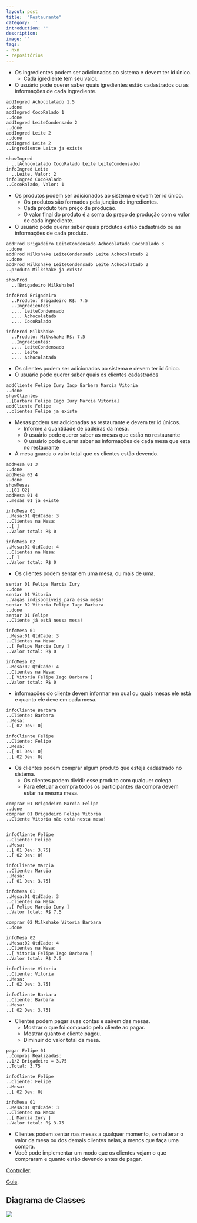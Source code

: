 ```yaml
---
layout: post
title:  "Restaurante"
category: ''
introduction: ''
description:
image: ''
tags:
- nxn
- repositórios
---
```


- Os ingredientes podem ser adicionados ao sistema e devem ter id único.
    - Cada igrediente tem seu valor.
- O usuário pode querer saber quais igredientes estão cadastrados ou as informações de cada ingrediente.


```
addIngred Achocolatado 1.5
..done
addIngred CocoRalado 1
..done
addIngred LeiteCondensado 2
..done
addIngred Leite 2
..done
addIngred Leite 2
..ingrediente Leite ja existe

showIngred
  ..[Achocolatado CocoRalado Leite LeiteComdensado]
infoIngred Leite
  ..Leite, Valor: 2
infoIngred CocoRalado
..CocoRalado, Valor: 1
```
- Os produtos podem ser adicionados ao sistema e devem ter id único.
    - Os produtos são formados pela junção de ingredientes.
    - Cada produto tem preço de produção.
    - O valor final do produto é a soma do preço de produção com o valor de cada ingrediente.
- O usuário pode querer saber quais produtos estão cadastrado ou as informações de cada produto.

```
addProd Brigadeiro LeiteCondensado Achocolatado CocoRalado 3
..done
addProd Milkshake LeiteCondensado Leite Achocolatado 2
..done
addProd Milkshake LeiteCondensado Leite Achocolatado 2
..produto Milkshake ja existe

showProd
  ..[Brigadeiro Milkshake]

infoProd Brigadeiro
  ..Produto: Brigadeiro R$: 7.5
  ..Ingredientes:
  .... LeiteCondensado
  .... Achocolatado
  .... CocoRalado

infoProd Milkshake
  ..Produto: Milkshake R$: 7.5
  ..Ingredientes:
  .... LeiteCondensado
  .... Leite
  .... Achocolatado
```
- Os clientes podem ser adicionados ao sistema e devem ter id único.
- O usuário pode querer saber quais os clientes cadastrados

```
addCliente Felipe Iury Iago Barbara Marcia Vitoria
..done
showClientes
..[Barbara Felipe Iago Iury Marcia Vitoria]
addCliente Felipe
..clientes Felipe ja existe
```
- Mesas podem ser adicionadas as restaurante e devem ter id únicos.
  - Informe a quantidade de cadeiras da mesa.
  - O usuário pode querer saber as mesas que estão no restaurante
  - O usuário pode querer saber as informações de cada mesa que esta no restaurante
- A mesa guarda o valor total que os clientes estão devendo.

```
addMesa 01 3
..done
addMesa 02 4
..done
showMesas
..[01 02]
addMesa 01 4
..mesas 01 ja existe

infoMesa 01
..Mesa:01 QtdCade: 3
..Clientes na Mesa:
..[ ]
..Valor total: R$ 0

infoMesa 02
..Mesa:02 QtdCade: 4
..Clientes na Mesa:
..[ ]
..Valor total: R$ 0

```
- Os clientes podem sentar em uma mesa, ou mais de uma.

```
sentar 01 Felipe Marcia Iury
..done
sentar 01 Vitoria
..Vagas indisponíveis para essa mesa!
sentar 02 Vitoria Felipe Iago Barbara
..done
sentar 01 Felipe
..Cliente já está nessa mesa!

infoMesa 01
..Mesa:01 QtdCade: 3
..Clientes na Mesa:
..[ Felipe Marcia Iury ]
..Valor total: R$ 0

infoMesa 02
..Mesa:02 QtdCade: 4
..Clientes na Mesa:
..[ Vitoria Felipe Iago Barbara ]
..Valor total: R$ 0

```
- informações do cliente devem informar em qual ou quais mesas ele está e quanto ele deve em cada mesa.

```
infoCliente Barbara
..Cliente: Barbara
..Mesa:
..[ 02 Dev: 0]

infoCliente Felipe
..Cliente: Felipe
..Mesa:
..[ 01 Dev: 0]
..[ 02 Dev: 0]

```
- Os clientes podem comprar algum produto que esteja cadastrado no sistema.
  - Os clientes podem dividir esse produto com qualquer colega.
  - Para efetuar a compra todos os participantes da compra devem estar na mesma mesa.

```
comprar 01 Brigadeiro Marcia Felipe
..done
comprar 01 Brigadeiro Felipe Vitoria
..Cliente Vitoria não está nesta mesa!


infoCliente Felipe
..Cliente: Felipe
..Mesa:
..[ 01 Dev: 3.75]
..[ 02 Dev: 0]

infoCliente Marcia
..Cliente: Marcia
..Mesa:
..[ 01 Dev: 3.75]

infoMesa 01
..Mesa:01 QtdCade: 3
..Clientes na Mesa:
..[ Felipe Marcia Iury ]
..Valor total: R$ 7.5

comprar 02 Milkshake Vitoria Barbara
..done

infoMesa 02
..Mesa:02 QtdCade: 4
..Clientes na Mesa:
..[ Vitoria Felipe Iago Barbara ]
..Valor total: R$ 7.5

infoCliente Vitoria
..Cliente: Vitoria
..Mesa:
..[ 02 Dev: 3.75]

infoCliente Barbara
..Cliente: Barbara
..Mesa:
..[ 02 Dev: 3.75]

```

- Clientes podem pagar suas contas e saírem das mesas.
  - Mostrar o que foi comprado pelo cliente ao pagar.
  - Mostrar quanto o cliente pagou.
  - Diminuir do valor total da mesa.

```
pagar Felipe 01
..Compras Realizadas:
..1/2 Brigadeiro = 3.75
..Total: 3.75

infoCliente Felipe
..Cliente: Felipe
..Mesa:
..[ 02 Dev: 0]

infoMesa 01
..Mesa:01 QtdCade: 3
..Clientes na Mesa:
..[ Marcia Iury ]
..Valor total: R$ 3.75

```
- Clientes podem sentar nas mesas a qualquer momento, sem alterar o valor da mesa ou dos demais clientes nelas, a menos que faça uma compra.
- Você pode implementar um modo que os clientes vejam o que compraram  e quanto estão devendo antes de pagar.

[Controller](https://github.com/felipesilva543/POO_2017_2/blob/master/Restaurante/Descri%C3%A7%C3%A3o/ControllerDescRest.md).

[Guia](https://github.com/felipesilva543/POO_2017_2/blob/master/Restaurante/Descri%C3%A7%C3%A3o/GuiaDescRes.md).

## Diagrama de Classes

![](https://github.com/felipesilva543/POO_2017_2/blob/master/Restaurante/Descri%C3%A7%C3%A3o/restaurante.png)
